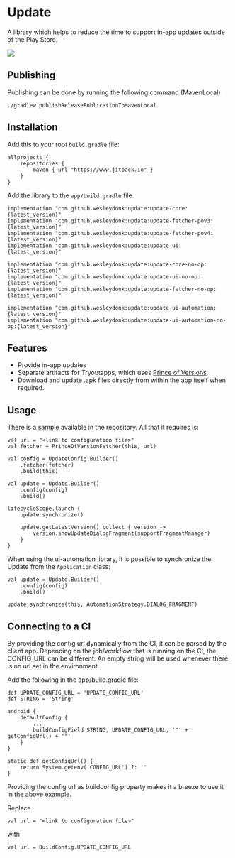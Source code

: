 # Update

A library which helps to reduce the time to support in-app updates outside of the Play Store.  

[![](https://jitpack.io/v/wesleydonk/update.svg)](https://jitpack.io/#wesleydonk/update)

## Publishing

Publishing can be done by running the following command (MavenLocal)

```
./gradlew publishReleasePublicationToMavenLocal
```

## Installation

Add this to your root `build.gradle` file:
```
allprojects {
    repositories {
        maven { url "https://www.jitpack.io" }
    }
}
```

Add the library to the `app/build.gradle` file:
```
implementation "com.github.wesleydonk:update:update-core:{latest_version}"
implementation "com.github.wesleydonk:update:update-fetcher-pov3:{latest_version}"
implementation "com.github.wesleydonk:update:update-fetcher-pov4:{latest_version}"
implementation "com.github.wesleydonk:update:update-ui:{latest_version}"

implementation "com.github.wesleydonk:update:update-core-no-op:{latest_version}"
implementation "com.github.wesleydonk:update:update-ui-no-op:{latest_version}"
implementation "com.github.wesleydonk:update:update-fetcher-no-op:{latest_version}"

implementation "com.github.wesleydonk:update:update-ui-automation:{latest_version}"
implementation "com.github.wesleydonk:update:update-ui-automation-no-op:{latest_version}"
```

## Features

- Provide in-app updates
- Separate artifacts for Tryoutapps, which uses [Prince of Versions](https://github.com/infinum/Android-Prince-of-Versions).
- Download and update .apk files directly from within the app itself when required.

## Usage

There is a [sample](https://github.com/wesleydonk/Update/tree/main/sample) available in the repository. All that it requires is:
```
val url = "<link to configuration file>"
val fetcher = PrinceOfVersionFetcher(this, url)

val config = UpdateConfig.Builder()
    .fetcher(fetcher)
    .build(this)

val update = Update.Builder()
    .config(config)
    .build()

lifecycleScope.launch {
    update.synchronize()
    
    update.getLatestVersion().collect { version ->
        version.showUpdateDialogFragment(supportFragmentManager)
    }
}
```

When using the ui-automation library, it is possible to synchronize the Update from the `Application` class:
```
val update = Update.Builder()
    .config(config)
    .build()

update.synchronize(this, AutomationStrategy.DIALOG_FRAGMENT)
```

## Connecting to a CI

By providing the config url dynamically from the CI, it can be parsed by the client app. Depending
on the job/workflow that is running on the CI, the CONFIG_URL can be different. An empty string will
be used whenever there is no url set in the environment.

Add the following in the app/build.gradle file:

```
def UPDATE_CONFIG_URL = 'UPDATE_CONFIG_URL'
def STRING = 'String'

android {
    defaultConfig {
        ...
        buildConfigField STRING, UPDATE_CONFIG_URL, '"' + getConfigUrl() + '"'
    }
}

static def getConfigUrl() {
    return System.getenv('CONFIG_URL') ?: ''
}
```

Providing the config url as buildconfig property makes it a breeze to use it in the above example.

Replace
```
val url = "<link to configuration file>"
```

with
```
val url = BuildConfig.UPDATE_CONFIG_URL
```
